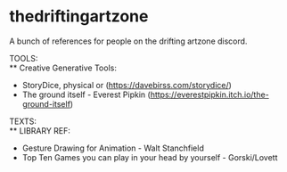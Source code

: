 # thedriftingartzone
A bunch of references for people on the drifting artzone discord.
 <br />

TOOLS:  <br />
 ** Creative Generative Tools: <br />
  *  StoryDice, physical or (https://davebirss.com/storydice/) <br />
   * The ground itself - Everest Pipkin (https://everestpipkin.itch.io/the-ground-itself) <br />
    

TEXTS: <br />
 ** LIBRARY REF: <br />
  *  Gesture Drawing for Animation - Walt Stanchfield <br />
   * Top Ten Games you can play in your head by yourself - Gorski/Lovett <br />
